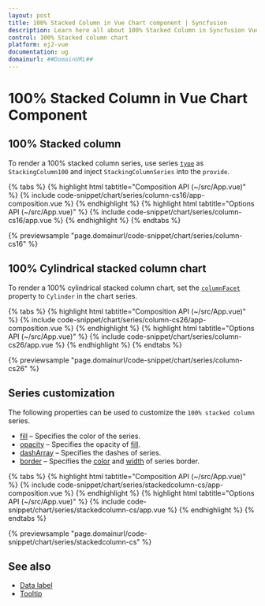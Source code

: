 ```yaml
---
layout: post
title: 100% Stacked Column in Vue Chart component | Syncfusion
description: Learn here all about 100% Stacked Column in Syncfusion Vue Chart component of Syncfusion Essential JS 2 and more.
control: 100% Stacked column chart
platform: ej2-vue
documentation: ug
domainurl: ##DomainURL##
---
```


# 100% Stacked Column in Vue Chart Component

## 100% Stacked column

To render a 100% stacked column series, use series [`type`](https://ej2.syncfusion.com/vue/documentation/api/chart/series/#type) as `StackingColumn100` and inject `StackingColumnSeries` into the `provide`.

{% tabs %}
{% highlight html tabtitle="Composition API (~/src/App.vue)" %}
{% include code-snippet/chart/series/column-cs16/app-composition.vue %}
{% endhighlight %}
{% highlight html tabtitle="Options API (~/src/App.vue)" %}
{% include code-snippet/chart/series/column-cs16/app.vue %}
{% endhighlight %}
{% endtabs %}
        
{% previewsample "page.domainurl/code-snippet/chart/series/column-cs16" %}

## 100% Cylindrical stacked column chart

To render a 100% cylindrical stacked column chart, set the [`columnFacet`](https://ej2.syncfusion.com/vue/documentation/api/chart/seriesModel/#columnfacet) property to `Cylinder` in the chart series.

{% tabs %}
{% highlight html tabtitle="Composition API (~/src/App.vue)" %}
{% include code-snippet/chart/series/column-cs26/app-composition.vue %}
{% endhighlight %}
{% highlight html tabtitle="Options API (~/src/App.vue)" %}
{% include code-snippet/chart/series/column-cs26/app.vue %}
{% endhighlight %}
{% endtabs %}
        
{% previewsample "page.domainurl/code-snippet/chart/series/column-cs26" %}

## Series customization

The following properties can be used to customize the `100% stacked column` series.

* [fill](https://ej2.syncfusion.com/vue/documentation/api/chart/seriesModel/#fill) – Specifies the color of the series.
* [opacity](https://ej2.syncfusion.com/vue/documentation/api/chart/seriesModel/#opacity) – Specifies the opacity of [fill](https://ej2.syncfusion.com/vue/documentation/api/chart/seriesModel/#fill).
* [dashArray](https://ej2.syncfusion.com/vue/documentation/api/chart/seriesModel/#dasharray) – Specifies the dashes of series.
* [border](https://ej2.syncfusion.com/vue/documentation/api/chart/borderModel/#properties) – Specifies the [color](https://ej2.syncfusion.com/vue/documentation/api/chart/borderModel/#color) and [width](https://ej2.syncfusion.com/vue/documentation./api/chart/borderModel/#width) of series border.

{% tabs %}
{% highlight html tabtitle="Composition API (~/src/App.vue)" %}
{% include code-snippet/chart/series/stackedcolumn-cs/app-composition.vue %}
{% endhighlight %}
{% highlight html tabtitle="Options API (~/src/App.vue)" %}
{% include code-snippet/chart/series/stackedcolumn-cs/app.vue %}
{% endhighlight %}
{% endtabs %}
        
{% previewsample "page.domainurl/code-snippet/chart/series/stackedcolumn-cs" %}

## See also

* [Data label](../data-labels/)
* [Tooltip](../tool-tip/)